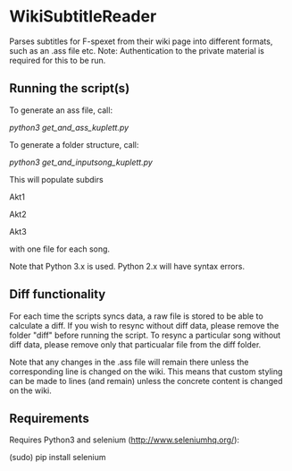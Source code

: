 # WikiSubtitleReader
Parses subtitles for F-spexet from their wiki page into different formats, such as an .ass file etc.
Note: Authentication to the private material is required for this to be run.


## Running the script(s)
To generate an ass file, call:

*python3 get_and_ass_kuplett.py <USERNAME> <PASSWORD> <OUTPUT ASS FILE>*

To generate a folder structure, call:

*python3 get_and_inputsong_kuplett.py <USERNAME> <PASSWORD> <OUTPUT DIR>*

This will populate subdirs

Akt1

Akt2

Akt3

with one file for each song.

Note that Python 3.x is used. Python 2.x will have syntax errors.

## Diff functionality
For each time the scripts syncs data, a raw file is stored to be able to calculate
a diff. If you wish to resync without diff data, please remove the folder "diff"
before running the script. To resync a particular song without diff data, please
remove only that particualar file from the diff folder.

Note that any changes in the .ass file will remain there unless the corresponding
line is changed on the wiki. This means that custom styling can be made to lines
(and remain) unless the concrete content is changed on the wiki.

## Requirements
Requires Python3 and selenium (http://www.seleniumhq.org/):

(sudo) pip install selenium
